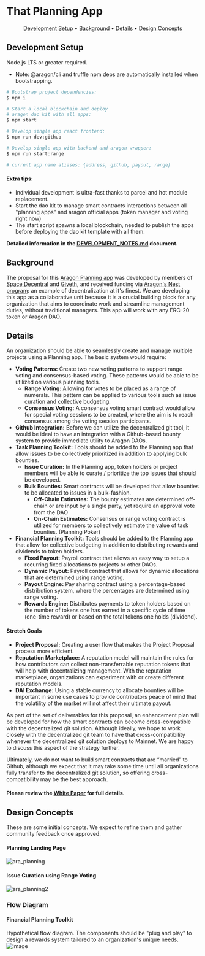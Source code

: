 # That Planning App

<p align="center">
  <a href="#development-setup">Development Setup</a> •
  <a href="#background">Background</a> •
  <a href="#details">Details</a> •
  <a href="#design-concepts">Design Concepts</a>
</p>

## Development Setup

Node.js LTS or greater required.

- Note: @aragon/cli and truffle npm deps are automatically installed when bootstrapping.

```bash
# Bootstrap project dependencies:
$ npm i

# Start a local blockchain and deploy
# aragon dao kit with all apps:
$ npm start

# Develop single app react frontend:
$ npm run dev:github

# Develop single app with backend and aragon wrapper:
$ npm run start:range

# current app name aliases: {address, github, payout, range}
```

#### Extra tips:

- Individual development is ultra-fast thanks to parcel and hot module replacement.
- Start the dao kit to manage smart contracts interactions between all "planning apps" and aragon official apps (token manager and voting right now)
- The start script spawns a local blockchain, needed to publish the apps before deploying the dao kit template with all them.

**Detailed information in the [DEVELOPMENT_NOTES.md](https://github.com/Giveth/planning-app/blob/122-planning-app-FE/docs/DEVELOPMENT_NOTES.md) document.**

## Background

The proposal for this [Aragon Planning app](https://github.com/aragon/nest/pull/24) was developed by members of [Space Decentral](https://spacedecentral.net) and [Giveth](https://giveth.io), and received funding via [Aragon's Nest program](https://blog.aragon.one/introducing-aragon-nest-1aa8c91c0566): an example of decentralization at it's finest. We are developing this app as a collaborative unit because it is a crucial building block for any organization that aims to coordinate work and streamline management duties, without traditional managers. This app will work with any ERC-20 token or Aragon DAO.

## Details

An organization should be able to seamlessly create and manage multiple projects using a Planning app. The basic system would require:

- **Voting Patterns:** Create two new voting patterns to support range voting and consensus-based voting. These patterns would be able to be utilized on various planning tools.
  - **Range Voting:** Allowing for votes to be placed as a range of numerals. This pattern can be applied to various tools such as issue curation and collective budgeting.
  - **Consensus Voting:** A consensus voting smart contract would allow for special voting sessions to be created, where the aim is to reach consensus among the voting session participants.
- **Github Integration:** Before we can utilize the decentralized git tool, it would be ideal to have an integration with a Github-based bounty system to provide immediate utility to Aragon DAOs.
- **Task Planning Toolkit:** Tools should be added to the Planning app that allow issues to be collectively prioritized in addition to applying bulk bounties.
  - **Issue Curation:** In the Planning app, token holders or project members will be able to curate / prioritize the top issues that should be developed.
  - **Bulk Bounties:** Smart contracts will be developed that allow bounties to be allocated to issues in a bulk-fashion.
    - **Off-Chain Estimates:** The bounty estimates are determined off-chain or are input by a single party, yet require an approval vote from the DAO
    - **On-Chain Estimates:** Consensus or range voting contract is utilized for members to collectively estimate the value of task bounties. (Planning Poker)
- **Financial Planning Toolkit:** Tools should be added to the Planning app that allow for collective budgeting in addition to distributing rewards and dividends to token holders.
  - **Fixed Payout:** Payroll contract that allows an easy way to setup a recurring fixed allocations to projects or other DAOs.
  - **Dynamic Payout:** Payroll contract that allows for dynamic allocations that are determined using range voting.
  - **Payout Engine:** Pay sharing contract using a percentage-based distribution system, where the percentages are determined using range voting.
  - **Rewards Engine:** Distributes payments to token holders based on the number of tokens one has earned in a specific cycle of time (one-time reward) or based on the total tokens one holds (dividend).

#### Stretch Goals

- **Project Proposal:** Creating a user flow that makes the Project Proposal process more efficient.
- **Reputation Marketplace:** A reputation model will maintain the rules for how contributors can collect non-transferrable reputation tokens that will help with decentralizing management. With the reputation marketplace, organizations can experiment with or create different reputation models.
- **DAI Exchange:** Using a stable currency to allocate bounties will be important in some use cases to provide contributors peace of mind that the volatility of the market will not affect their ultimate payout.

As part of the set of deliverables for this proposal, an enhancement plan will be developed for how the smart contracts can become cross-compatible with the decentralized git solution. Although ideally, we hope to work closely with the decentralized git team to have that cross-compatibility whenever the decentralized git solution deploys to Mainnet. We are happy to discuss this aspect of the strategy further.

Ultimately, we do not want to build smart contracts that are “married” to Github, although we expect that it may take some time until all organizations fully transfer to the decentralized git solution, so offering cross-compatibility may be the best approach.

#### Please review the [White Paper](http://goo.gl/eXAybm) for full details.

## Design Concepts

These are some initial concepts. We expect to refine them and gather community feedback once approved.

#### Planning Landing Page

![ara_planning](https://user-images.githubusercontent.com/2584493/36969323-72536286-2065-11e8-825a-e6c0a3c100f1.png)

#### Issue Curation using Range Voting

![ara_planning2](https://user-images.githubusercontent.com/2584493/36969331-76f20d24-2065-11e8-8ccc-ccf2fe9be61c.png)

### Flow Diagram

#### Financial Planning Toolkit

Hypothetical flow diagram. The components should be "plug and play" to design a rewards system tailored to an organization's unique needs.
![image](https://user-images.githubusercontent.com/2584493/36970345-91ff7ee6-2068-11e8-94a6-968f055b7ebc.png)
